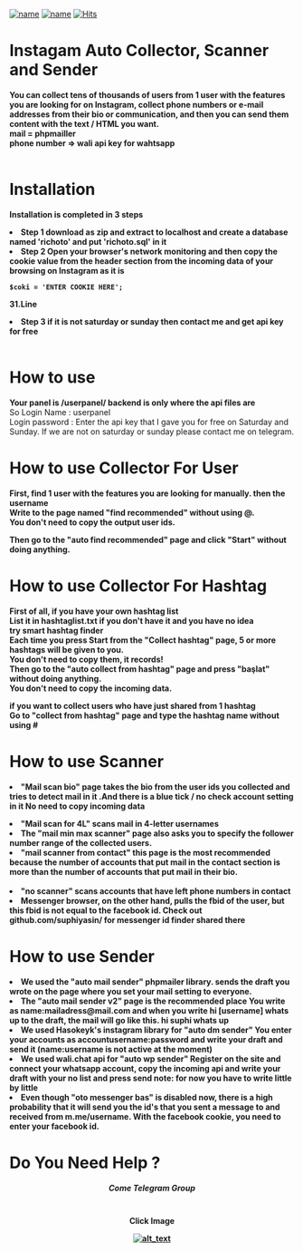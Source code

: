 [![name](https://img.shields.io/badge/PHP%207+-2196f3?style=for-the-badge&logo=php&logoColor=white)](https://suphi.org/rich-oto/)
[![name](https://camo.githubusercontent.com/cf4ed981404024c1adfc79d5575c4edf1836c4fe36b24b03383ece888cef7e29/68747470733a2f2f696d672e736869656c64732e696f2f62616467652f54656c656772616d2d3243413545303f7374796c653d666f722d7468652d6261646765266c6f676f3d74656c656772616d266c6f676f436f6c6f723d7768697465)](https://t.me/richotosohbet/)
[![Hits](https://hits.seeyoufarm.com/api/count/incr/badge.svg?url=https://github.com/suphiyasin/instagram-advanced-user-finder&count_bg=%23C83D3D&title_bg=%23057386&icon=&icon_color=%23BA0808&title=View&edge_flat=false)](https://github.com/suphiyasin/instagram-advanced-user-finder)
# Instagam Auto Collector, Scanner and Sender
<b>You can collect tens of thousands of users from 1 user with the features you are looking for on Instagram, collect phone numbers or e-mail addresses from their bio or communication, and then you can send them content with the text / HTML you want.<br/>
mail = phpmailler<br/>
phone number => wali api key for wahtsapp<br/>
</b><br/>

# Installation
<b>Installation is completed in 3 steps
<li>Step 1 download as zip and extract to localhost and create a database named 'richoto' and put 'richoto.sql' in it</li>
<li>Step 2 Open your browser's network monitoring and then copy the cookie value from the header section from the incoming data of your browsing on Instagram as it is 

 ```
 $coki = 'ENTER COOKIE HERE';  
```
31.Line </li>
<li>Step 3 if it is not saturday or sunday then contact me and get api key for free</li>
  </b><br/>
  
# How to use 
<b>Your panel is /userpanel/ backend is only where the api files are<br/></b>
So Login Name : userpanel<br/>
Login password : Enter the api key that I gave you for free on Saturday and Sunday. If we are not on saturday or sunday please contact me on telegram.<br/>
  
# How to use Collector For User
<b>
First, find 1 user with the features you are looking for manually. then the username<br/>
Write to the page named "find recommended" without using @.<br/>
You don't need to copy the output user ids.<br/>

Then go to the "auto find recommended" page and click "Start" without doing anything.
  <br/>
</b>

# How to use Collector For Hashtag
<b>
  First of all, if you have your own hashtag list<br/>
List it in hashtaglist.txt if you don't have it and you have no idea<br/>
try smart hashtag finder<br/>
Each time you press Start from the "Collect hashtag" page, 5 or more hashtags will be given to you.<br/>
You don't need to copy them, it records!<br/>
Then go to the "auto collect from hashtag" page and press "başlat" without doing anything.<br/>
You don't need to copy the incoming data.<br/>

if you want to collect users who have just shared from 1 hashtag<br/>
Go to "collect from hashtag" page and type the hashtag name without using #<br/>
 </b>
 
# How to use Scanner
<b><li>"Mail scan bio" page takes the bio from the user ids you collected and tries to detect mail in it .And there is a blue tick / no check account setting in it
No need to copy incoming data
  </li>
  <li>"Mail scan for 4L" scans mail in 4-letter usernames</li>
  <li>The "mail min max scanner" page also asks you to specify the follower number range of the collected users.</li>
  <li>"mail scanner from contact" this page is the most recommended because the number of accounts that put mail in the contact section is more than the number of accounts that put mail in their bio.</li>
  <br/>
  <li>"no scanner" scans accounts that have left phone numbers in contact</li>
  <li>Messenger browser, on the other hand, pulls the fbid of the user, but this fbid is not equal to the facebook id.
    Check out github.com/suphiyasin/ for messenger id finder shared there</li>
 </b>
 
 # How to use Sender
 <b>
  <li>We used the "auto mail sender" phpmailer library.
sends the draft you wrote on the page where you set your mail setting to everyone.
  </li>
  <li>The "auto mail sender v2" page is the recommended place
You write as name:mailadress@mail.com and when you write hi [username] whats up to the draft, the mail will go like this. hi suphi whats up</li>
  <li>We used Hasokeyk's instagram library for "auto dm sender"
You enter your accounts as accountusername:password and write your draft and send it (name:username is not active at the moment)</li>
  <li>We used wali.chat api for "auto wp sender"
Register on the site and connect your whatsapp account, copy the incoming api and write your draft with your no list and press send
    note: for now you have to write little by little</li>
<li>Even though "oto messenger bas" is disabled now, there is a high probability that it will send you the id's that you sent a message to and received from m.me/username.
  With the facebook cookie, you need to enter your facebook id.</li>
 
# Do You Need Help ? 
  <center>
    <b> <h5> Come Telegram Group </h5></b><br/>
  Click Image
    
[<img alt="alt_text" src="https://ogretmenxcom.teimg.com/crop/640x320/ogretmenx-com/images/haberler/telegram_brans_ogretmen_gruplari_h58775.jpg" />](https://t.me/richotosohbet)
    
  </center>

